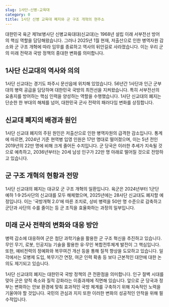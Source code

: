 ```yaml
---
slug: 1사단-신병-교육대
category: 0
title: 1사단 신병 교육대 폐지와 군 구조 개혁의 현주소
---
```


대한민국 육군 제1보병사단 신병교육대대(신교대)는 1968년 설립 이래 서부전선 방어의 핵심 역할을 담당해왔습니다. 그러나 2025년 1월 현재, 저출산으로 인한 병역자원 감소와 군 구조 개혁에 따라 임무를 종료하고 역사의 뒤안길로 사라졌습니다. 이는 우리 군의 미래 전략과 국방 정책의 중대한 변화를 의미합니다.

## 1사단 신교대의 역사와 의의

1사단 신교대는 경기도 파주시 문산읍에 위치해 있었습니다. 56년간 1사단과 인근 군부대의 병력 공급을 담당하며 대한민국 국방의 최전선을 지켜왔습니다. 특히 서부전선의 요충지를 방어하는 핵심 인력을 양성하는 역할을 수행했습니다. 1사단 신교대의 폐지는 단순한 한 부대의 해체를 넘어, 대한민국 군사 전략의 패러다임 변화를 상징합니다.

## 신교대 폐지의 배경과 원인

1사단 신교대 폐지의 주된 원인은 저출산으로 인한 병역자원의 급격한 감소입니다. 통계에 따르면, 2024년 기준 현역병 입영 인원은 17만 명대로 떨어졌으며, 이는 5년 전인 2019년의 22만 명에 비해 크게 줄어든 수치입니다. 군 당국은 이러한 추세가 지속될 것으로 예측하고, 2036년부터는 20세 남성 인구가 22만 명 아래로 떨어질 것으로 전망하고 있습니다.

## 군 구조 개혁의 현황과 전망

1사단 신교대의 폐지는 대규모 군 구조 개혁의 일환입니다. 육군은 2024년부터 1군단 예하 1·9·25사단의 신교대를 모두 해체했으며, 2025년에는 28사단 신교대도 폐지할 예정입니다. 이는 '국방개혁 2.0'에 따른 조치로, 상비 병력을 50만 명 수준으로 감축하고 군단과 사단의 수를 줄이는 등 군 조직을 효율화하는 과정의 일부입니다.

## 미래 군사 전략의 변화와 대응 방안

병력 감소에 대응하여 군은 첨단 과학기술을 활용한 군 구조 혁신을 추진하고 있습니다. 무인 무기, 로봇, 인공지능 기술을 활용한 유·무인 복합전투체계 발전이 그 핵심입니다. 또한, 예비전력의 정예화와 복무여건 개선 등을 통해 질적 향상을 도모하고 있습니다. 일각에서는 모병제 도입, 복무기간 연장, 여군 인력 확충 등 보다 근본적인 대안에 대한 논의도 제기되고 있습니다.

1사단 신교대의 폐지는 대한민국 국방 정책의 큰 전환점을 의미합니다. 인구 절벽 시대를 맞아 군은 양적 축소와 질적 강화라는 이중과제에 직면해 있습니다. 앞으로 군 당국과 정부는 변화하는 안보 환경에 맞춰 효과적인 국방 체계를 구축하기 위해 지속적인 노력을 기울여야 할 것입니다. 국민의 관심과 지지 또한 이러한 변화의 성공적인 안착을 위해 필수적입니다.